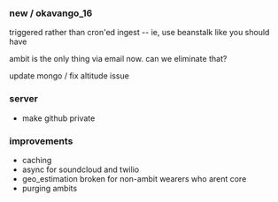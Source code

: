 ### new / okavango_16

triggered rather than cron'ed ingest -- ie, use beanstalk like you should have

ambit is the only thing via email now. can we eliminate that?

update mongo / fix altitude issue


### server
- make github private

### improvements
- caching
- async for soundcloud and twilio
- geo_estimation broken for non-ambit wearers who arent core
- purging ambits